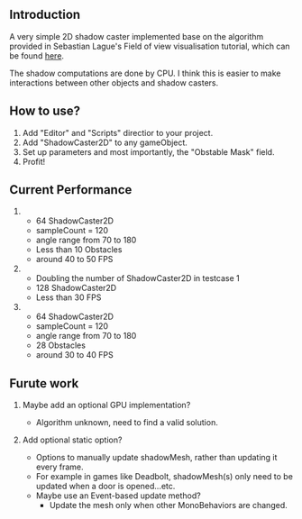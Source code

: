 ## Introduction

A very simple 2D shadow caster implemented base on the algorithm provided in Sebastian Lague's Field of view visualisation tutorial, which can be found [here](https://www.youtube.com/watch?v=rQG9aUWarwE).

The shadow computations are done by CPU. I think this is easier to make interactions between other objects and shadow casters.

## How to use?

1. Add "Editor" and "Scripts" directior to your project.
2. Add "ShadowCaster2D" to any gameObject.
3. Set up parameters and most importantly, the "Obstable Mask" field.
4. Profit!

## Current Performance

1. 
   * 64 ShadowCaster2D
   * sampleCount = 120
   * angle range from 70 to 180
   * Less than 10 Obstacles
   * around 40 to 50 FPS

2. 
   * Doubling the number of ShadowCaster2D in testcase 1 
   * 128 ShadowCaster2D
   * Less than 30 FPS

3. 
   * 64 ShadowCaster2D
   * sampleCount = 120
   * angle range from 70 to 180
   * 28 Obstacles
   * around 30 to 40 FPS

## Furute work

1. Maybe add an optional GPU implementation?
   * Algorithm unknown, need to find a valid solution.

2. Add optional static option?
   * Options to manually update shadowMesh, rather than updating it every frame.
   * For example in games like Deadbolt, shadowMesh(s) only need to be updated when a door is opened...etc.
   * Maybe use an Event-based update method?
     * Update the mesh only when other MonoBehaviors are changed.